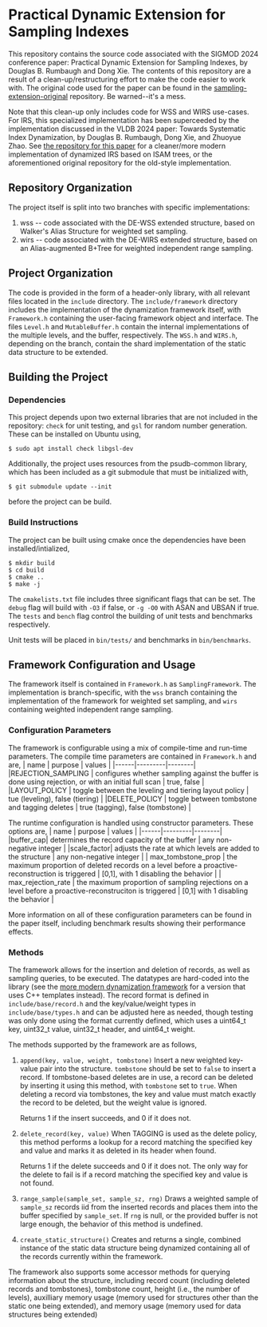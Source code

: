 # Practical Dynamic Extension for Sampling Indexes

This repository contains the source code associated with the SIGMOD 2024 
conference paper: Practical Dynamic Extension for Sampling Indexes, by
Douglas B. Rumbaugh and Dong Xie. The contents of this repository are a
result of a clean-up/restructuring effort to make the code easier to work
with. The original code used for the paper can be found in the 
[sampling-extension-original](https://github.com/psu-db/sampling-extension-original)
repository. Be warned--it's a mess.

Note that this clean-up only includes code for WSS and WIRS use-cases. For IRS,
this specialized implementation has been superceeded by the implementation discussed
in the VLDB 2024 paper: Towards Systematic Index Dynamization, by
Douglas B. Rumbaugh, Dong Xie, and Zhuoyue Zhao. See 
[the repository for this paper](https://github.com/psu-db/dynamic-extension)
for a cleaner/more modern implementation of dynamized IRS based on ISAM trees,
or the aforementioned original repository for the old-style implementation.

## Repository Organization
The project itself is split into two branches with specific implementations:

1. wss  -- code associated with the DE-WSS extended structure, based on Walker's
           Alias Structure for weighted set sampling.
2. wirs -- code associated with the DE-WIRS extended structure, based on an
           Alias-augmented B+Tree for weighted independent range sampling.

## Project Organization
The code is provided in the form of a header-only library, with all
relevant files located in the `include` directory. The `include/framework`
directory includes the implementation of the dynamization framework
itself, with `Framework.h` containing the user-facing framework object
and interface.  The files `Level.h` and `MutableBuffer.h` contain
the internal implementations of the multiple levels, and the buffer,
respectively. The `WSS.h` and `WIRS.h`, depending on the branch, contain
the shard implementation of the static data structure to be extended.

## Building the Project

### Dependencies
This project depends upon two external libraries that are not included
in the repository: `check` for unit testing, and `gsl` for random
number generation. These can be installed on Ubuntu using,
```
$ sudo apt install check libgsl-dev
```

Additionally, the project uses resources from the psudb-common library,
which has been included as a git submodule that must be initialized with,
```
$ git submodule update --init        
```
before the project can be build.

### Build Instructions
The project can be built using cmake once the dependencies have been 
installed/intialized,
```
$ mkdir build
$ cd build
$ cmake ..
$ make -j           
```
The `cmakelists.txt` file includes three significant flags that can
be set.  The `debug` flag will build with `-O3` if false, or `-g -O0`
with ASAN and UBSAN if true. The `tests` and `bench` flag control
the building of unit tests and benchmarks respectively.

Unit tests will be placed in `bin/tests/` and benchmarks in
`bin/benchmarks`.

## Framework Configuration and Usage
The framework itself is contained in `Framework.h` as `SamplingFramework`. 
The implementation is branch-specific, with the `wss` branch containing
the implementation of the framework for weighted set sampling, and `wirs`
containing weighted independent range sampling. 

### Configuration Parameters

The framework is configurable using a mix of compile-time and run-time
parameters. The compile time parameters are contained in `Framework.h`
and are,
| name | purpose | values |
|------|---------|--------|
|REJECTION_SAMPLING | configures whether sampling against the buffer is done using rejection, or with an initial full scan | true, false |
|LAYOUT_POLICY | toggle between the leveling and tiering layout policy | tue (leveling), false (tiering) |
|DELETE_POLICY | toggle between tombstone and tagging deletes | true (tagging), false (tombstone) | 

The runtime configuration is handled using constructor parameters. These
options are,
| name | purpose | values |
|------|---------|--------|
|buffer_cap| determines the record capacity of the buffer | any non-negative integer |
|scale_factor| adjusts the rate at which levels are added to the structure | any non-negative integer |
| max_tombstone_prop | the maximum proportion of deleted records on a level before a proactive-reconstruction is triggered | \[0,1\], with 1 disabling the behavior |
| max_rejection_rate | the maximum proportion of sampling rejections on a level before a proactive-reconstruciton is triggered | \[0,1\] with 1 disabling the behavior |

More information on all of these configuration parameters can be found in
the paper itself, including benchmark results showing their performance
effects.

### Methods

The framework allows for the insertion and deletion of records,
as well as sampling queries, to be executed. The datatypes are
hard-coded into the library (see the [more modern dynamization
framework](https://github.com/psu-db/dynamic-extension) for a
version that uses C++ templates instead). The record format is
defined in `include/base/record.h` and the key/value/weight types in
`include/base/types.h` and can be adjusted here as needed, though testing
was only done using the format currently defined, which uses a uint64_t
key, uint32_t value, uint32_t header, and uint64_t weight.

The methods supported by the framework are as follows,

1. `append(key, value, weight, tombstone)`
    Insert a new weighted key-value pair into the structure. `tombstone`
    should be set to `false` to insert a record. If tombstone-based deletes
    are in use, a record can be deleted by inserting it using this method,
    with `tombstone` set to `true`. When deleting a record via tombstones,
    the key and value must match exactly the record to be deleted, but the
    weight value is ignored.

    Returns 1 if the insert succeeds, and 0 if it does not.

2. `delete_record(key, value)`
    When TAGGING is used as the delete policy, this method performs a lookup
    for a record matching the specified key and value and marks it as deleted
    in its header when found. 

    Returns 1 if the delete succeeds and 0 if it does not. The only way for
    the delete to fail is if a record matching the specified key and value
    is not found.

3. `range_sample(sample_set, sample_sz, rng)`
   Draws a weighted sample of `sample_sz` records iid from the inserted
   records and places them into the buffer specified by `sample_set`. If
   `rng` is null, or the provided buffer is not large enough, the behavior
   of this method is undefined.

4. `create_static_structure()`
   Creates and returns a single, combined instance of the static data
   structure being dynamized containing all of the records currently
   within the framework.

The framework also supports some accessor methods for querying information
about the structure, including record count (including deleted records
and tombstones), tombstone count, height (i.e., the number of levels),
auxilliary memory usage (memory used for structures other than the static
one being extended), and memory usage (memory used for data structures
being extended)
